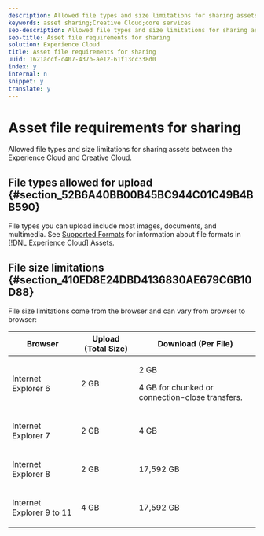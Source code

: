 ```yaml
---
description: Allowed file types and size limitations for sharing assets between the Experience Cloud and Creative Cloud.
keywords: asset sharing;Creative Cloud;core services
seo-description: Allowed file types and size limitations for sharing assets between the Experience Cloud and Creative Cloud.
seo-title: Asset file requirements for sharing
solution: Experience Cloud
title: Asset file requirements for sharing
uuid: 1621accf-c407-437b-ae12-61f13cc338d0
index: y
internal: n
snippet: y
translate: y
---
```


# Asset file requirements for sharing

Allowed file types and size limitations for sharing assets between the Experience Cloud and Creative Cloud.


## File types allowed for upload {#section_52B6A40BB00B45BC944C01C49B4BB590}

File types you can upload include most images, documents, and multimedia. See [Supported Formats](https://helpx.adobe.com/experience-manager/brand-portal/using/brand-portal-supported-formats.html) for information about file formats in [!DNL Experience Cloud] Assets. 

## File size limitations {#section_410ED8E24DBD4136830AE679C6B10D88}

File size limitations come from the browser and can vary from browser to browser: 

<table id="table_E532A5B4BE9F49D0BFAE0AE027999FC4"> 
 <thead> 
  <tr> 
   <th colname="col1" class="entry"> Browser </th> 
   <th colname="col02" class="entry"> Upload (Total Size) </th> 
   <th colname="col2" class="entry"> Download (Per File) </th> 
  </tr> 
 </thead>
 <tbody> 
  <tr> 
   <td colname="col1"> <p>Internet Explorer 6 </p> </td> 
   <td colname="col02"> <p>2 GB </p> </td> 
   <td colname="col2"> <p>2 GB </p> <p>4 GB for chunked or connection-close transfers. </p> </td> 
  </tr> 
  <tr> 
   <td colname="col1"> <p>Internet Explorer 7 </p> </td> 
   <td colname="col02"> <p>2 GB </p> </td> 
   <td colname="col2"> <p>4 GB </p> </td> 
  </tr> 
  <tr> 
   <td colname="col1"> <p>Internet Explorer 8 </p> </td> 
   <td colname="col02"> <p>2 GB </p> </td> 
   <td colname="col2"> <p>17,592 GB </p> </td> 
  </tr> 
  <tr> 
   <td colname="col1"> <p>Internet Explorer 9 to 11 </p> </td> 
   <td colname="col02"> <p>4 GB </p> </td> 
   <td colname="col2"> <p>17,592 GB </p> </td> 
  </tr> 
 </tbody> 
</table>

